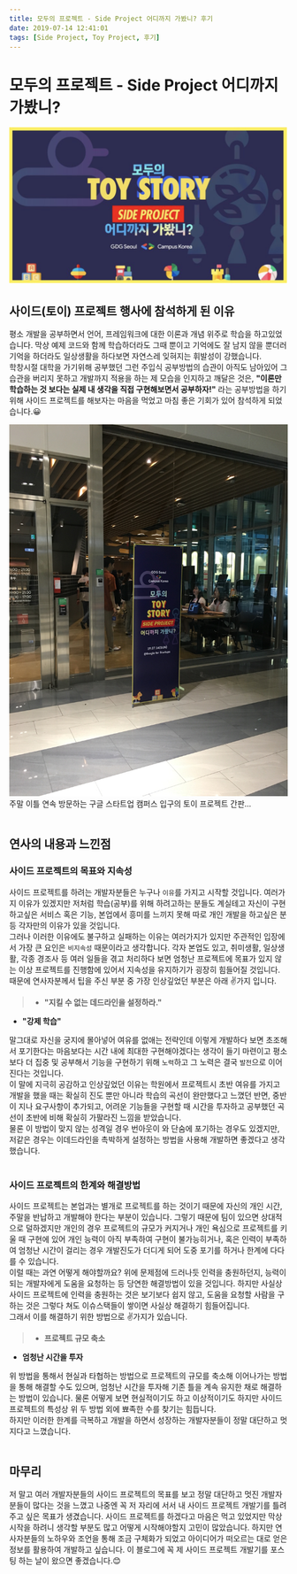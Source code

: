 ```yaml
---
title: 모두의 프로젝트 - Side Project 어디까지 가봤니? 후기
date: 2019-07-14 12:41:01
tags: [Side Project, Toy Project, 후기]
---
```


# 모두의 프로젝트 - Side Project 어디까지 가봤니?
![images](/images/conference/toy/toy_project.png) 
<br/>

## 사이드(토이) 프로젝트 행사에 참석하게 된 이유
평소 개발을 공부하면서 언어, 프레임워크에 대한 이론과 개념 위주로 학습을 하고있었습니다. 막상 예제 코드와 함께 학습하더라도 그때 뿐이고 기억에도 잘 남지 않을 뿐더러 기억을 하더라도 일상생활을 하다보면 자연스레 잊혀지는 휘발성이 강했습니다.<br/>
학창시절 대학을 가기위해 공부했던 그런 주입식 공부방법의 습관이 아직도 남아있어 그 습관을 버리지 못하고 개발까지 적용을 하는 제 모습을 인지하고 깨달은 것은,
**"이론만 학습하는 것 보다는 실제 내 생각을 직접 구현해보면서 공부하자!"** 라는 공부방법을 하기 위해 사이드 프로젝트를 해보자는 마음을 먹었고 마침 좋은 기회가 있어 참석하게 되었습니다.😀

![images](/images/conference/toy/toy-project1.jpeg) 주말 이틀 연속 방문하는 구글 스타트업 캠퍼스 입구의 토이 프로젝트 간판...
<br/>
<br/>

## 연사의 내용과 느낀점
### 사이드 프로젝트의 목표와 지속성
사이드 프로젝트를 하려는 개발자분들은 누구나 `이유`를 가지고 시작할 것입니다.
여러가지 이유가 있겠지만 저처럼 학습(공부)를 위해 하려고하는 분들도 계실테고 자신이 구현하고싶은 서비스 혹은 기능, 본업에서 흥미를 느끼지 못해 따로 개인 개발을 하고싶은 분 등 각자만의 이유가 있을 것입니다.<br/>
그러나 이러한 이유에도 불구하고 실패하는 이유는 여러가지가 있지만 주관적인 입장에서 가장 큰 요인은 `비지속성` 때문이라고 생각합니다.
각자 본업도 있고, 취미생활, 일상생활, 각종 경조사 등 여러 일들을 겪고 처리하다 보면 엄청난 프로젝트에 목표가 있지 않는 이상 프로젝트를 진행함에 있어서 지속성을 유지하기가 굉장히 힘들어질 것입니다.<br/>
때문에 연사자분께서 팁을 주신 부분 중 가장 인상깊었던 부분은 아래 ✌가지 입니다.
> - **"지킬 수 없는 데드라인을 설정하라."**
- **"강제 학습"**

말그대로 자신을 궁지에 몰아넣어 여유를 없애는 전략인데 이렇게 개발하다 보면 초조해서 포기한다는 마음보다는 시간 내에 최대한 구현해야겠다는 생각이 들기 마련이고 평소보다 더 집중 및 공부해서 기능을 구현하기 위해 `노력`하고 그 노력은 결국 `발전`으로 이어진다는 것입니다.<br/>
이 말에 지극히 공감하고 인상깊었던 이유는 학원에서 프로젝트시 초반 여유를 가지고 개발을 했을 때는 확실히 진도 뿐만 아니라 학습의 곡선이 완만했다고 느꼈던 반면, 중반이 지나 요구사항이 추가되고, 어려운 기능들을 구현할 때 시간을 투자하고 공부했던 곡선이 초반에 비해 확실히 가팔라진 느낌을 받았습니다.<br/>
물론 이 방법이 맞지 않는 성격일 경우 번아웃이 와 단숨에 포기하는 경우도 있겠지만, 저같은 경우는 이데드라인을 촉박하게 설정하는 방법을 사용해 개발하면 좋겠다고 생각했습니다.<br/>
<br/>

### 사이드 프로젝트의 한계와 해결방법
사이드 프로젝트는 본업과는 별개로 프로젝트를 하는 것이기 때문에 자신의 개인 시간, 주말을 반납하고 개발해야 한다는 부분이 있습니다.
그렇기 때문에 팀이 있으면 상대적으로 덜하겠지만 개인의 경우 프로젝트의 규모가 커지거나 개인 욕심으로 프로젝트를 키울 때 구현에 있어 개인 능력이 아직 부족하여 구현이 불가능히거나, 혹은 인력이 부족하여 엄청난 시간이 걸리는 경우 개발진도가 더디게 되어 도중 포기를 하거나 한계에 다다를 수 있습니다.<br/>
이럴 때는 과연 어떻게 해야할까요?
위에 문제점에 드러나듯 인력을 충원하던지, 능력이 되는 개발자에게 도움을 요청하는 등 당연한 해결방법이 있을 것입니다.
하지만 사실상 사이드 프로젝트에 인력을 충원하는 것은 보기보다 쉽지 않고, 도움을 요청할 사람을 구하는 것은 그렇다 쳐도 이슈스택들이 쌓이면 사실상 해결하기 힘들어집니다.<br/>
그래서 이를 해결하기 위한 방법으로 ✌가지가 있습니다.
> - **프로젝트 규모 축소**
- **엄청난 시간을 투자**

위 방법을 통해서 현실과 타협하는 방법으로 프로젝트의 규모를 축소해 이어나가는 방법을 통해 해결할 수도 있으며, 엄청난 시간을 투자해 기존 틀을 계속 유지한 채로 해결하는 방법이 있습니다.
물론 어떻게 보면 현실적이기도 하고 이상적이기도 하지만 사이드 프로젝트의 특성상 위 두 방법 외에 뾰족한 수를 찾기는 힘듭니다.<br/>
하지만 이러한 한계를 극복하고 개발을 하면서 성장하는 개발자분들이 정말 대단하고 멋지다고 느꼈습니다.<br/>
<br/>

## 마무리 
저 말고 여러 개발자분들의 사이드 프로젝트의 목표를 보고 정말 대단하고 멋진 개발자분들이 많다는 것을 느꼈고 나중엔 꼭 저 자리에 서서 내 사이드 프로젝트 개발기를 틀려주고 싶은 목표가 생겼습니다.
사이드 프로젝트를 하겠다고 마음은 먹고 있었지만 막상 시작을 하려니 생각할 부분도 많고 어떻게 시작해야할지 고민이 많았습니다.
하지만 연사자분들의 노하우와 조언을 통해 조금 구체화가 되었고 아이디어가 떠오르는 대로 얻은 정보를 활용하여 개발하고 싶습니다.
이 블로그에 꼭 제 사이드 프로젝트 개발기를 포스팅 하는 날이 왔으면 좋겠습니다.😊